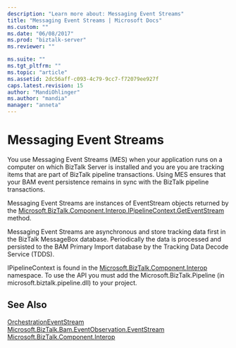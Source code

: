 ```yaml
---
description: "Learn more about: Messaging Event Streams"
title: "Messaging Event Streams | Microsoft Docs"
ms.custom: ""
ms.date: "06/08/2017"
ms.prod: "biztalk-server"
ms.reviewer: ""

ms.suite: ""
ms.tgt_pltfrm: ""
ms.topic: "article"
ms.assetid: 2dc56aff-c093-4c79-9cc7-f72079ee927f
caps.latest.revision: 15
author: "MandiOhlinger"
ms.author: "mandia"
manager: "anneta"
---
```

# Messaging Event Streams
You use Messaging Event Streams (MES) when your application runs on a computer on which BizTalk Server is installed and you are you are tracking items that are part of BizTalk pipeline transactions. Using MES ensures that your BAM event persistence remains in sync with the BizTalk pipeline transactions.  
  
 Messaging Event Streams are instances of EventStream objects returned by the [Microsoft.BizTalk.Component.Interop.IPipelineContext.GetEventStream](https://msdn.microsoft.com/library/microsoft.biztalk.component.interop.ipipelinecontext.geteventstream.aspx) method.  
  
 Messaging Event Streams are asynchronous and store tracking data first in the BizTalk MessageBox database. Periodically the data is processed and persisted to the BAM Primary Import database by the Tracking Data Decode Service (TDDS).  
  
 IPipelineContext is found in the [Microsoft.BizTalk.Component.Interop](https://msdn.microsoft.com/library/microsoft.biztalk.component.interop.aspx) namespace. To use the API you must add the Microsoft.BizTalk.Pipeline (in microsoft.biztalk.pipeline.dll) to your project.  
  
## See Also  
 [OrchestrationEventStream](../core/orchestrationeventstream.md)   
 [Microsoft.BizTalk.Bam.EventObservation.EventStream](https://msdn.microsoft.com/library/microsoft.biztalk.bam.eventobservation.eventstream.aspx)   
 [Microsoft.BizTalk.Component.Interop](https://msdn.microsoft.com/library/microsoft.biztalk.component.interop.aspx)
